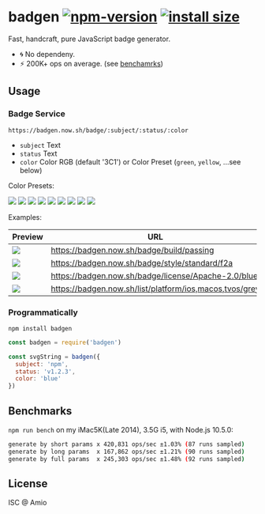 # badgen [![npm-version][npm-badge]][npm-link] [![install size][pp-badge]][pp-link]

Fast, handcraft, pure JavaScript badge generator.

- 🌀 No dependeny.
- ⚡️ 200K+ ops on average. (see [benchamrks](#Benchmarks))

## Usage

### Badge Service

`https://badgen.now.sh/badge/:subject/:status/:color`

- `subject` Text
- `status` Text
- `color` Color RGB (default '3C1') or Color Preset (`green`, `yellow`, ...see below)

Color Presets:

![](https://badgen.now.sh/badge/color/green/green)
![](https://badgen.now.sh/badge/color/yellow/yellow)
![](https://badgen.now.sh/badge/color/orange/orange)
![](https://badgen.now.sh/badge/color/red/red)
![](https://badgen.now.sh/badge/color/pink/pink)
![](https://badgen.now.sh/badge/color/purple/purple)
![](https://badgen.now.sh/badge/color/blue/blue)
![](https://badgen.now.sh/badge/color/grey/grey)
![](https://badgen.now.sh/badge/color/black/black)

Examples:

| Preview | URL |
| --- | --- |
|![](https://badgen.now.sh/badge/build/passing) | https://badgen.now.sh/badge/build/passing |
|![](https://badgen.now.sh/badge/style/standard/f2a) | https://badgen.now.sh/badge/style/standard/f2a |
|![](https://badgen.now.sh/badge/license/Apache-2.0/blue) | https://badgen.now.sh/badge/license/Apache-2.0/blue |
|![](https://badgen.now.sh/list/platform/ios,macos,tvos/grey) | https://badgen.now.sh/list/platform/ios,macos,tvos/grey |


### Programmatically

`npm install badgen`

```javascript
const badgen = require('badgen')

const svgString = badgen({
  subject: 'npm',
  status: 'v1.2.3',
  color: 'blue'
})
```

## Benchmarks

`npm run bench` on my iMac5K(Late 2014), 3.5G i5, with Node.js 10.5.0:

```bash
generate by short params x 420,831 ops/sec ±1.03% (87 runs sampled)
generate by long params  x 167,862 ops/sec ±1.21% (90 runs sampled)
generate by full params  x 245,303 ops/sec ±1.48% (92 runs sampled)
```

## License

ISC @ Amio

[npm-badge]: https://img.shields.io/npm/v/badgen.svg
[npm-link]: https://www.npmjs.com/package/badgen
[pp-badge]: https://packagephobia.now.sh/badge?p=badgen
[pp-link]: https://packagephobia.now.sh/result?p=badgen
